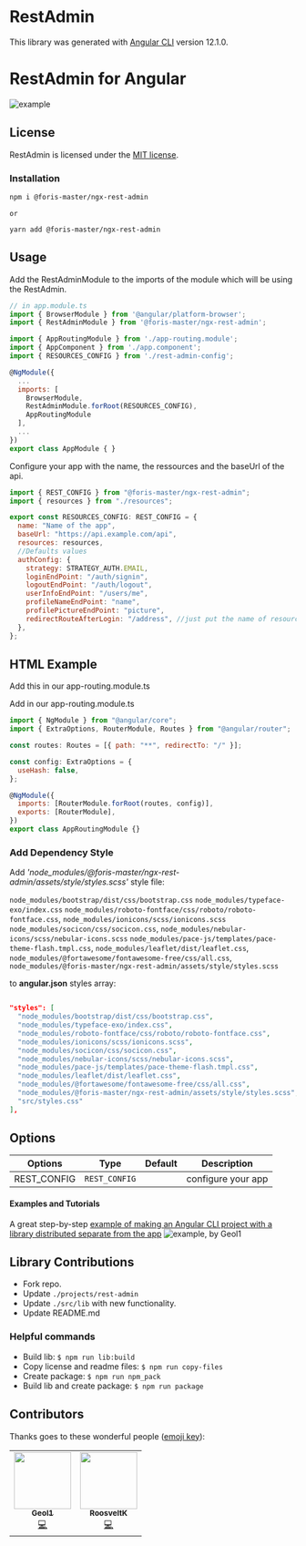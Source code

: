 # RestAdmin

This library was generated with [Angular CLI](https://github.com/angular/angular-cli) version 12.1.0.

# RestAdmin for Angular

![example](https://github.com/Foris-master/ngx-admin/tree/dev_geol/projects/rest-admin-example)

## License

RestAdmin is licensed under the [MIT license](http://opensource.org/licenses/MIT).

### Installation

```bash
npm i @foris-master/ngx-rest-admin
```

`or`

```
yarn add @foris-master/ngx-rest-admin
```

## Usage

Add the RestAdminModule to the imports of the module which will be using the RestAdmin.

```js
// in app.module.ts
import { BrowserModule } from '@angular/platform-browser';
import { RestAdminModule } from '@foris-master/ngx-rest-admin';

import { AppRoutingModule } from './app-routing.module';
import { AppComponent } from './app.component';
import { RESOURCES_CONFIG } from './rest-admin-config';

@NgModule({
  ...
  imports: [
    BrowserModule,
    RestAdminModule.forRoot(RESOURCES_CONFIG),
    AppRoutingModule
  ],
  ...
})
export class AppModule { }
```

Configure your app with the name, the ressources and the baseUrl of the api.

```js
import { REST_CONFIG } from "@foris-master/ngx-rest-admin";
import { resources } from "./resources";

export const RESOURCES_CONFIG: REST_CONFIG = {
  name: "Name of the app",
  baseUrl: "https://api.example.com/api",
  resources: resources,
  //Defaults values
  authConfig: {
    strategy: STRATEGY_AUTH.EMAIL,
    loginEndPoint: "/auth/signin",
    logoutEndPoint: "/auth/logout",
    userInfoEndPoint: "/users/me",
    profileNameEndPoint: "name",
    profilePictureEndPoint: "picture",
    redirectRouteAfterLogin: "/address", //just put the name of resource
  },
};
```

## HTML Example

Add this in our app-routing.module.ts

<router-outlet></router-outlet>

Add in our app-routing.module.ts

```js
import { NgModule } from "@angular/core";
import { ExtraOptions, RouterModule, Routes } from "@angular/router";

const routes: Routes = [{ path: "**", redirectTo: "/" }];

const config: ExtraOptions = {
  useHash: false,
};

@NgModule({
  imports: [RouterModule.forRoot(routes, config)],
  exports: [RouterModule],
})
export class AppRoutingModule {}
```

### Add Dependency Style

Add _'node_modules/@foris-master/ngx-rest-admin/assets/style/styles.scss'_ style file:

`node_modules/bootstrap/dist/css/bootstrap.css`
`node_modules/typeface-exo/index.css`
`node_modules/roboto-fontface/css/roboto/roboto-fontface.css`,
`node_modules/ionicons/scss/ionicons.scss`
`node_modules/socicon/css/socicon.css`,
`node_modules/nebular-icons/scss/nebular-icons.scss`
`node_modules/pace-js/templates/pace-theme-flash.tmpl.css`,
`node_modules/leaflet/dist/leaflet.css`,
`node_modules/@fortawesome/fontawesome-free/css/all.css`,
`node_modules/@foris-master/ngx-rest-admin/assets/style/styles.scss`

to **angular.json** styles array:

```json

"styles": [
  "node_modules/bootstrap/dist/css/bootstrap.css",
  "node_modules/typeface-exo/index.css",
  "node_modules/roboto-fontface/css/roboto/roboto-fontface.css",
  "node_modules/ionicons/scss/ionicons.scss",
  "node_modules/socicon/css/socicon.css",
  "node_modules/nebular-icons/scss/nebular-icons.scss",
  "node_modules/pace-js/templates/pace-theme-flash.tmpl.css",
  "node_modules/leaflet/dist/leaflet.css",
  "node_modules/@fortawesome/fontawesome-free/css/all.css",
  "node_modules/@foris-master/ngx-rest-admin/assets/style/styles.scss",
  "src/styles.css"
],

```

## Options

| Options     | Type          | Default | Description        |
| ----------- | ------------- | ------- | ------------------ |
| REST_CONFIG | `REST_CONFIG` |         | configure your app |

#### Examples and Tutorials

A great step-by-step [example of making an Angular CLI project with a library distributed separate from the app](https://github.com/Foris-master/ngx-admin/tree/dev_geol/projects/rest-admin-example) ![example](https://github.com/Foris-master/ngx-admin/tree/dev_geol/projects/rest-admin-example), by Geol1

## Library Contributions

- Fork repo.
- Update `./projects/rest-admin`
- Update `./src/lib` with new functionality.
- Update README.md

### Helpful commands

- Build lib: `$ npm run lib:build`
- Copy license and readme files: `$ npm run copy-files`
- Create package: `$ npm run npm_pack`
- Build lib and create package: `$ npm run package`

## Contributors

Thanks goes to these wonderful people ([emoji key](https://github.com/all-contributors/all-contributors#emoji-key)):

<!-- ALL-CONTRIBUTORS-LIST:START - Do not remove or modify this section -->
<!-- prettier-ignore-start -->
<!-- markdownlint-disable -->
<table>
  <tr>
    <td align="center"><a href="https://github.com/Geol1"><img src="https://avatars.githubusercontent.com/u/5000255?v=4?s=100" width="100px;" alt=""/><br /><sub><b>Geol1</b></sub></a><br /><a href="https://github.com/Foris-master/ngx-admin/commits?author=Geol1" title="Code">💻</a></td>
    <td align="center"><a href="https://github.com/RoosveltK"><img src="https://avatars.githubusercontent.com/u/13340931?v=4?s=100" width="100px;" alt=""/><br /><sub><b>RoosveltK</b></sub></a><br /><a href="https://github.com/Foris-master/ngx-admin/commits?author=RoosveltK" title="Code">💻</a></td>
  </tr>
</table>

<!-- markdownlint-restore -->
<!-- prettier-ignore-end -->

<!-- ALL-CONTRIBUTORS-LIST:END -->
